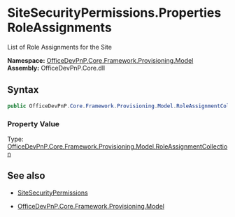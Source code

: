 # SiteSecurityPermissions.Properties RoleAssignments
List of Role Assignments for the Site  

**Namespace:** [OfficeDevPnP.Core.Framework.Provisioning.Model](OfficeDevPnP.Core.Framework.Provisioning.Model.md)  
**Assembly:** OfficeDevPnP.Core.dll  
## Syntax
```C#
public OfficeDevPnP.Core.Framework.Provisioning.Model.RoleAssignmentCollection RoleAssignments { get; }
```

### Property Value
Type: [OfficeDevPnP.Core.Framework.Provisioning.Model.RoleAssignmentCollection](OfficeDevPnP.Core.Framework.Provisioning.Model.RoleAssignmentCollection.md) 

## See also
- [SiteSecurityPermissions](SiteSecurityPermissions.md) 

- [OfficeDevPnP.Core.Framework.Provisioning.Model](OfficeDevPnP.Core.Framework.Provisioning.Model.md)
